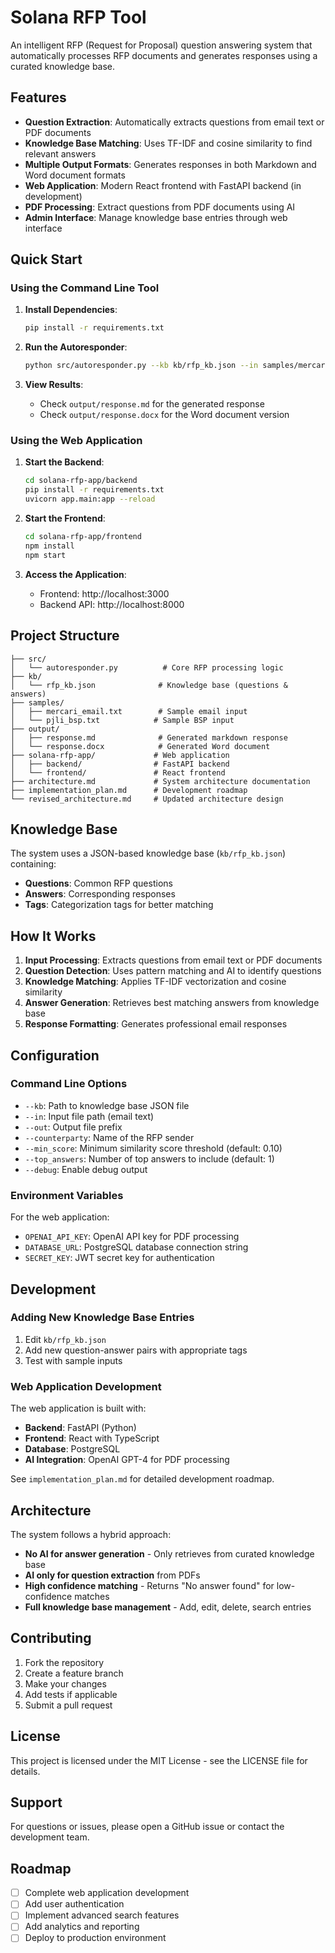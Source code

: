 # Solana RFP Tool

An intelligent RFP (Request for Proposal) question answering system that automatically processes RFP documents and generates responses using a curated knowledge base.

## Features

- **Question Extraction**: Automatically extracts questions from email text or PDF documents
- **Knowledge Base Matching**: Uses TF-IDF and cosine similarity to find relevant answers
- **Multiple Output Formats**: Generates responses in both Markdown and Word document formats
- **Web Application**: Modern React frontend with FastAPI backend (in development)
- **PDF Processing**: Extract questions from PDF documents using AI
- **Admin Interface**: Manage knowledge base entries through web interface

## Quick Start

### Using the Command Line Tool

1. **Install Dependencies**:
   ```bash
   pip install -r requirements.txt
   ```

2. **Run the Autoresponder**:
   ```bash
   python src/autoresponder.py --kb kb/rfp_kb.json --in samples/mercari_email.txt --out output/response
   ```

3. **View Results**:
   - Check `output/response.md` for the generated response
   - Check `output/response.docx` for the Word document version

### Using the Web Application

1. **Start the Backend**:
   ```bash
   cd solana-rfp-app/backend
   pip install -r requirements.txt
   uvicorn app.main:app --reload
   ```

2. **Start the Frontend**:
   ```bash
   cd solana-rfp-app/frontend
   npm install
   npm start
   ```

3. **Access the Application**:
   - Frontend: http://localhost:3000
   - Backend API: http://localhost:8000

## Project Structure

```
├── src/
│   └── autoresponder.py          # Core RFP processing logic
├── kb/
│   └── rfp_kb.json              # Knowledge base (questions & answers)
├── samples/
│   ├── mercari_email.txt        # Sample email input
│   └── pjli_bsp.txt            # Sample BSP input
├── output/
│   ├── response.md              # Generated markdown response
│   └── response.docx            # Generated Word document
├── solana-rfp-app/             # Web application
│   ├── backend/                # FastAPI backend
│   └── frontend/               # React frontend
├── architecture.md             # System architecture documentation
├── implementation_plan.md      # Development roadmap
└── revised_architecture.md     # Updated architecture design
```

## Knowledge Base

The system uses a JSON-based knowledge base (`kb/rfp_kb.json`) containing:
- **Questions**: Common RFP questions
- **Answers**: Corresponding responses
- **Tags**: Categorization tags for better matching

## How It Works

1. **Input Processing**: Extracts questions from email text or PDF documents
2. **Question Detection**: Uses pattern matching and AI to identify questions
3. **Knowledge Matching**: Applies TF-IDF vectorization and cosine similarity
4. **Answer Generation**: Retrieves best matching answers from knowledge base
5. **Response Formatting**: Generates professional email responses

## Configuration

### Command Line Options

- `--kb`: Path to knowledge base JSON file
- `--in`: Input file path (email text)
- `--out`: Output file prefix
- `--counterparty`: Name of the RFP sender
- `--min_score`: Minimum similarity score threshold (default: 0.10)
- `--top_answers`: Number of top answers to include (default: 1)
- `--debug`: Enable debug output

### Environment Variables

For the web application:
- `OPENAI_API_KEY`: OpenAI API key for PDF processing
- `DATABASE_URL`: PostgreSQL database connection string
- `SECRET_KEY`: JWT secret key for authentication

## Development

### Adding New Knowledge Base Entries

1. Edit `kb/rfp_kb.json`
2. Add new question-answer pairs with appropriate tags
3. Test with sample inputs

### Web Application Development

The web application is built with:
- **Backend**: FastAPI (Python)
- **Frontend**: React with TypeScript
- **Database**: PostgreSQL
- **AI Integration**: OpenAI GPT-4 for PDF processing

See `implementation_plan.md` for detailed development roadmap.

## Architecture

The system follows a hybrid approach:
- **No AI for answer generation** - Only retrieves from curated knowledge base
- **AI only for question extraction** from PDFs
- **High confidence matching** - Returns "No answer found" for low-confidence matches
- **Full knowledge base management** - Add, edit, delete, search entries

## Contributing

1. Fork the repository
2. Create a feature branch
3. Make your changes
4. Add tests if applicable
5. Submit a pull request

## License

This project is licensed under the MIT License - see the LICENSE file for details.

## Support

For questions or issues, please open a GitHub issue or contact the development team.

## Roadmap

- [ ] Complete web application development
- [ ] Add user authentication
- [ ] Implement advanced search features
- [ ] Add analytics and reporting
- [ ] Deploy to production environment
